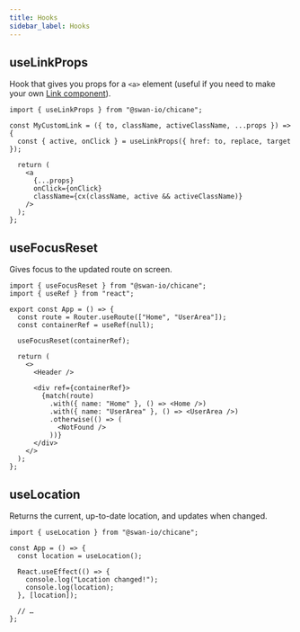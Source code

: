 ```yaml
---
title: Hooks
sidebar_label: Hooks
---
```


## useLinkProps

Hook that gives you props for a `<a>` element (useful if you need to make your own [Link component](/components#link)).

```tsx
import { useLinkProps } from "@swan-io/chicane";

const MyCustomLink = ({ to, className, activeClassName, ...props }) => {
  const { active, onClick } = useLinkProps({ href: to, replace, target });

  return (
    <a
      {...props}
      onClick={onClick}
      className={cx(className, active && activeClassName)}
    />
  );
};
```

## useFocusReset

Gives focus to the updated route on screen.

```tsx
import { useFocusReset } from "@swan-io/chicane";
import { useRef } from "react";

export const App = () => {
  const route = Router.useRoute(["Home", "UserArea"]);
  const containerRef = useRef(null);

  useFocusReset(containerRef);

  return (
    <>
      <Header />

      <div ref={containerRef}>
        {match(route)
          .with({ name: "Home" }, () => <Home />)
          .with({ name: "UserArea" }, () => <UserArea />)
          .otherwise(() => (
            <NotFound />
          ))}
      </div>
    </>
  );
};
```

## useLocation

Returns the current, up-to-date location, and updates when changed.

```tsx
import { useLocation } from "@swan-io/chicane";

const App = () => {
  const location = useLocation();

  React.useEffect(() => {
    console.log("Location changed!");
    console.log(location);
  }, [location]);

  // …
};
```
